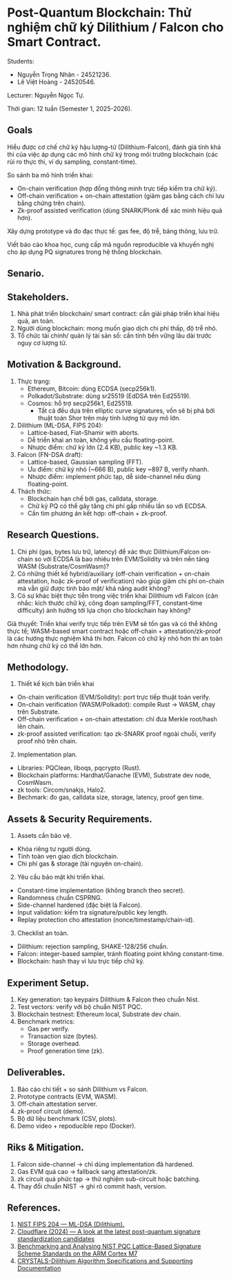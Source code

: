 # Post-Quantum Blockchain: Thử nghiệm chữ ký Dilithium / Falcon cho Smart Contract.
Students:
  - Nguyễn Trọng Nhân - 24521236. 
  - Lê Việt Hoàng - 24520546.

Lecturer: Nguyễn Ngọc Tự.

Thời gian: 12 tuần (Semester 1, 2025-2026).
## Goals
Hiểu được cơ chế chữ ký hậu lượng-tử (Dilithium-Falcon), đánh giá tính khả thi của việc áp dụng các mô hình chữ ký trong môi trường blockchain (các rủi ro thực thi, ví dụ sampling, constant-time).

So sánh ba mô hình triển khai:
  - On-chain verification (hợp đồng thông minh trực tiếp kiểm tra chữ ký).
  - Off-chain verification + on-chain attestation (giảm gas bằng cách chỉ lưu bằng chứng trên chain).
  - Zk-proof assisted verification (dùng SNARK/Plonk để xác minh hiệu quả hơn).

Xây dựng prototype và đo đạc thực tế: gas fee, độ trễ, băng thông, lưu trữ.

Viết báo cáo khoa học, cung cấp mã nguồn reproducible và khuyến nghị cho áp dụng PQ signatures trong hệ thống blockchain.
## Senario.


## Stakeholders.
1. Nhà phát triển blockchain/ smart contract: cần giải pháp triển khai hiệu quả, an toàn.
2. Người dùng blockchain: mong muốn giao dịch chi phí thấp, độ trễ nhỏ.
3. Tổ chức tài chính/ quản lý tài sản số: cần tính bền vững lâu dài trước nguy cơ lượng tử.
## Motivation & Background.
1. Thực trạng:
    - Ethereum, Bitcoin: dùng ECDSA (secp256k1).
    - Polkadot/Substrate: dùng sr25519 (EdDSA trên Ed25519).
    - Cosmos: hỗ trợ secp256k1, Ed25519.
        * Tất cả đều dựa trên elliptic curve signatures, vốn sẽ bị phá bởi thuật toán Shor trên máy tính lượng tử quy mô lớn.
2.  Dilithium (ML-DSA, FIPS 204):
    - Lattice-based, Fiat–Shamir with aborts.
    - Dễ triển khai an toàn, không yêu cầu floating-point.
    - Nhược điểm: chữ ký lớn (2.4 KB), public key ~1.3 KB.
3. Falcon (FN-DSA draft):
    - Lattice-based, Gaussian sampling (FFT).
    - Ưu điểm: chữ ký nhỏ (~666 B), public key ~897 B, verify nhanh.
    - Nhược điểm: implement phức tạp, dễ side-channel nếu dùng floating-point.
4. Thách thức:
    - Blockchain hạn chế bởi gas, calldata, storage.
    - Chữ ký PQ có thể gây tăng chi phí gấp nhiều lần so với ECDSA.
    - Cần tìm phương án kết hợp: off-chain + zk-proof.
## Research Questions. 
1. Chi phí (gas, bytes lưu trữ, latency) để xác thực Dilithium/Falcon on-chain so với ECDSA là bao nhiêu trên EVM/Solidity và trên nền tảng WASM (Substrate/CosmWasm)?
2. Có những thiết kế hybrid/auxiliary (off-chain verification + on-chain attestation, hoặc zk-proof of verification) nào giúp giảm chi phí on-chain mà vẫn giữ được tính bảo mật/ khả năng audit không?
3. Có sự khác biệt thực tiễn trong việc triển khai Dilithium với Falcon (cân nhắc: kích thước chữ ký, công đoạn sampling/FFT, constant-time difficulty) ảnh hưởng tới lựa chọn cho blockchain hay không?

Giả thuyết: Triển khai verify trực tiếp trên EVM sẽ tốn gas và có thể không thực tế; WASM-based smart contract hoặc off-chain + attestation/zk-proof là các hướng thực nghiệm khả thi hơn. Falcon có chữ ký nhỏ hơn thi an toàn hơn nhưng chữ ký có thể lớn hơn. 
## Methodology. 
1. Thiết kế kịch bản triển khai
  - On-chain verification (EVM/Solidity): port trực tiếp thuật toán verify.
  - On-chain verification (WASM/Polkadot): compile Rust → WASM, chạy trên Substrate.
  - Off-chain verification + on-chain attestation: chỉ đưa Merkle root/hash lên chain.
  - zk-proof assisted verification: tạo zk-SNARK proof ngoài chuỗi, verify proof nhỏ trên chain.
2. Implementation plan.
  - Libraries: PQClean, liboqs, pqcrypto (Rust).
  - Blockchain platforms: Hardhat/Ganache (EVM), Substrate dev node, CosmWasm.
  - zk tools: Circom/snakjs, Halo2.
  - Bechmark: đo gas, calldata size, storage, latency, proof gen time.
## Assets & Security Requirements. 
1. Assets cần bảo vệ.
  - Khóa riêng tư người dùng.
  - Tính toàn vẹn giao dịch blockchain.
  - Chi phí gas & storage (tài nguyên on-chain).
2. Yêu cầu bảo mật khi triển khai.
  - Constant-time implementation (không branch theo secret).
  - Randomness chuẩn CSPRNG.
  - Side-channel hardened (đặc biệt là Falcon).
  - Input validation: kiểm tra signature/public key length.
  - Replay protection cho attestation (nonce/timestamp/chain-id).
3. Checklist an toàn.
  - Dilithium: rejection sampling, SHAKE-128/256 chuẩn.
  - Falcon: integer-based sampler, tránh floating point không constant-time.
  - Blockchain: hash thay vì lưu trực tiếp chữ ký.
## Experiment Setup.
1. Key generation: tạo keypairs Dilithium & Falcon theo chuẩn Nist.
2. Test vectors: verify với bộ chuẩn NIST PQC.
3. Blockchain testnest: Ethereum local, Substrate dev chain.
4. Benchmark metrics:
   - Gas per verify.
   - Transaction size (bytes).
   - Storage overhead.
   - Proof generation time (zk).
## Deliverables.
1. Báo cáo chi tiết + so sánh Dilithium vs Falcon.
2. Prototype contracts (EVM, WASM).
3. Off-chain attestation server.
4. zk-proof circuit (demo).
5. Bộ dữ liệu benchmark (CSV, plots).
6. Demo video + repoducible repo (Docker).
## Riks & Mitigation.
1. Falcon side-channel → chỉ dùng implementation đã hardened.
2. Gas EVM quá cao → fallback sang attestation/zk.
3. zk circuit quá phức tạp → thử nghiệm sub-circuit hoặc batching.
4. Thay đổi chuẩn NIST → ghi rõ commit hash, version.

## References.
1. [NIST FIPS 204 — ML-DSA (Dilithium).](https://nvlpubs.nist.gov/nistpubs/fips/nist.fips.204.pdf)
2. [Cloudflare (2024) — A look at the latest post-quantum signature standardization candidates](https://blog.cloudflare.com/another-look-at-pq-signatures/)
3. [Benchmarking and Analysing NIST PQC Lattice-Based Signature Scheme Standards on the ARM Cortex M7](https://csrc.nist.gov/csrc/media/Events/2022/fourth-pqc-standardization-conference/documents/papers/benchmarking-and-analysiing-nist-pqc-lattice-based-pqc2022.pdf)
4. [CRYSTALS-Dilithium Algorithm Specifications and Supporting Documentation](https://pq-crystals.org/dilithium/data/dilithium-specification-round3.pdf)
